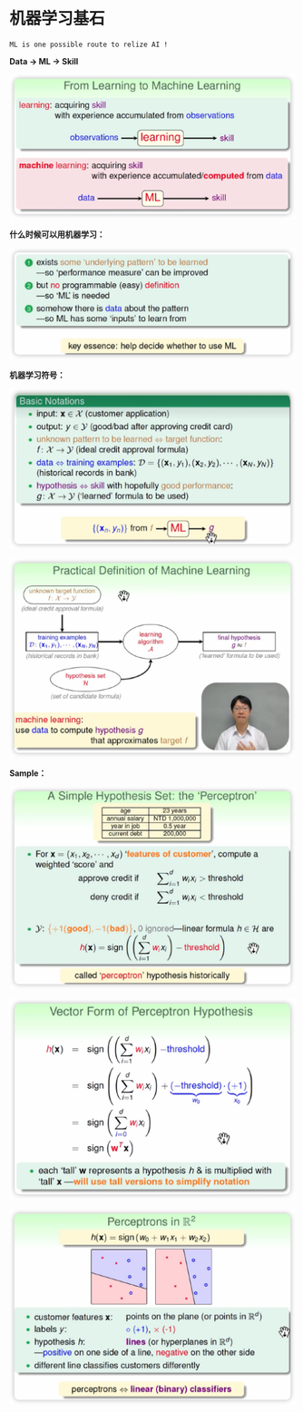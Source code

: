 # 机器学习基石



```
ML is one possible route to relize AI !
```



**Data -> ML -> Skill**

![image-20221227214333552](Machine%20Learning.assets/image-20221227214333552.png)



**什么时候可以用机器学习：**

![image-20221227215626463](Machine%20Learning.assets/image-20221227215626463.png)



**机器学习符号：**

![image-20230103230453147](Machine%20Learning.assets/image-20230103230453147.png)

![image-20230103231059501](Machine%20Learning.assets/image-20230103231059501.png)



**Sample：**

![image-20230109210601882](Machine%20Learning.assets/image-20230109210601882.png)

![image-20230109210838069](Machine%20Learning.assets/image-20230109210838069.png)

![image-20230109211255173](Machine%20Learning.assets/image-20230109211255173.png)

